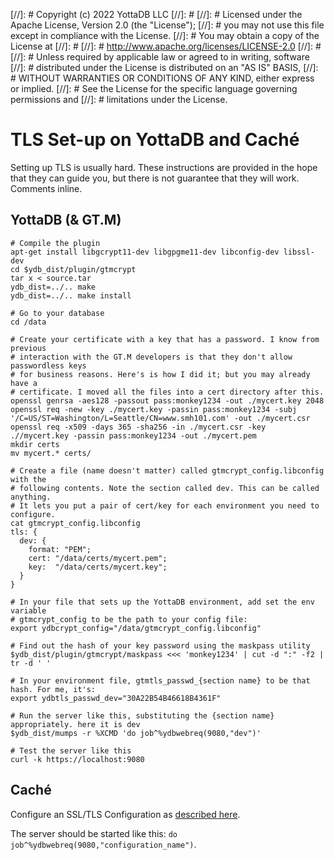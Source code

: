 [//]: #  Copyright (c) 2022 YottaDB LLC
[//]: #
[//]: #  Licensed under the Apache License, Version 2.0 (the "License");
[//]: #  you may not use this file except in compliance with the License.
[//]: #  You may obtain a copy of the License at
[//]: #
[//]: #      http://www.apache.org/licenses/LICENSE-2.0
[//]: #
[//]: #  Unless required by applicable law or agreed to in writing, software
[//]: #  distributed under the License is distributed on an "AS IS" BASIS,
[//]: #  WITHOUT WARRANTIES OR CONDITIONS OF ANY KIND, either express or implied.
[//]: #  See the License for the specific language governing permissions and
[//]: #  limitations under the License.
# TLS Set-up on YottaDB and Caché
Setting up TLS is usually hard. These instructions are provided in the hope that they 
can guide you, but there is not guarantee that they will work. Comments inline.
## YottaDB (& GT.M)
```
# Compile the plugin
apt-get install libgcrypt11-dev libgpgme11-dev libconfig-dev libssl-dev
cd $ydb_dist/plugin/gtmcrypt
tar x < source.tar
ydb_dist=../.. make
ydb_dist=../.. make install

# Go to your database
cd /data

# Create your certificate with a key that has a password. I know from previous
# interaction with the GT.M developers is that they don't allow passwordless keys
# for business reasons. Here's is how I did it; but you may already have a
# certificate. I moved all the files into a cert directory after this.
openssl genrsa -aes128 -passout pass:monkey1234 -out ./mycert.key 2048
openssl req -new -key ./mycert.key -passin pass:monkey1234 -subj '/C=US/ST=Washington/L=Seattle/CN=www.smh101.com' -out ./mycert.csr
openssl req -x509 -days 365 -sha256 -in ./mycert.csr -key .//mycert.key -passin pass:monkey1234 -out ./mycert.pem
mkdir certs
mv mycert.* certs/

# Create a file (name doesn't matter) called gtmcrypt_config.libconfig with the
# following contents. Note the section called dev. This can be called anything.
# It lets you put a pair of cert/key for each environment you need to configure.
cat gtmcrypt_config.libconfig
tls: {
  dev: {
    format: "PEM";
    cert: "/data/certs/mycert.pem";
    key:  "/data/certs/mycert.key";
  }
}

# In your file that sets up the YottaDB environment, add set the env variable
# gtmcrypt_config to be the path to your config file:
export ydbcrypt_config="/data/gtmcrypt_config.libconfig"

# Find out the hash of your key password using the maskpass utility
$ydb_dist/plugin/gtmcrypt/maskpass <<< 'monkey1234' | cut -d ":" -f2 | tr -d ' '

# In your environment file, gtmtls_passwd_{section name} to be that hash. For me, it's:
export ydbtls_passwd_dev="30A22B54B46618B4361F"

# Run the server like this, substituting the {section name} appropriately. here it is dev
$ydb_dist/mumps -r %XCMD 'do job^%ydbwebreq(9080,"dev")'

# Test the server like this
curl -k https://localhost:9080
```

## Caché
Configure an SSL/TLS Configuration as [described
here](https://cedocs.intersystems.com/latest/csp/docbook/DocBook.UI.Page.cls?KEY=GCAS_ssltls#GCAS_ssltls_createedit).

The server should be started like this: `do job^%ydbwebreq(9080,"configuration_name")`.
